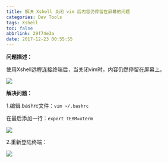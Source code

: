```yaml
---
title: 解决 Xshell 关闭 vim 后内容仍停留在屏幕的问题
categories: Dev Tools
tags: Xshell
toc: false
abbrlink: 29f74e3a
date: 2017-12-23 00:55:55
---
```


**问题描述：**

使用Xshell远程连接终端后，当关闭vim时，内容仍然停留在屏幕上。

![](https://cdn.jsdelivr.net/gh/jitwxs/cdn/blog/posts/201712/20171223005116998.png)

**解决问题：**

1.编辑.bashrc文件：`vim ~/.bashrc`

在最后添加一行：`export TERM=xterm`

![](https://cdn.jsdelivr.net/gh/jitwxs/cdn/blog/posts/201712/20171223005331413.png)

2.重新登陆终端：

![](https://cdn.jsdelivr.net/gh/jitwxs/cdn/blog/posts/201712/20171223005502170.png)
